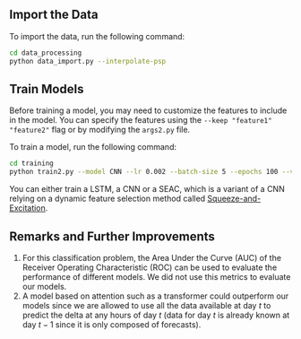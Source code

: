 

## Import the Data

To import the data, run the following command:

```bash
cd data_processing
python data_import.py --interpolate-psp
```

## Train Models

Before training a model, you may need to customize the features to include in the model. You can specify the features using the `--keep "feature1" "feature2"` flag or by modifying the `args2.py` file.

To train a model, run the following command:

```bash
cd training
python train2.py --model CNN --lr 0.002 --batch-size 5 --epochs 100 --visualize-features --num-workers 10
```

You can either train a LSTM, a CNN or a SEAC, which is a variant of a CNN relying on a dynamic feature selection method called [Squeeze-and-Excitation](https://arxiv.org/pdf/1709.01507.pdf).

## Remarks and Further Improvements

1. For this classification problem, the Area Under the Curve (AUC) of the Receiver Operating Characteristic (ROC) can be used to evaluate the performance of different models. We did not use this metrics to evaluate our models.
2. A model based on attention such as a transformer could outperform our models since we are allowed to use all the data available at day $t$ to predict the delta at any hours of day $t$ (data for day $t$ is already known at day $t-1$ since it is only composed of forecasts).
